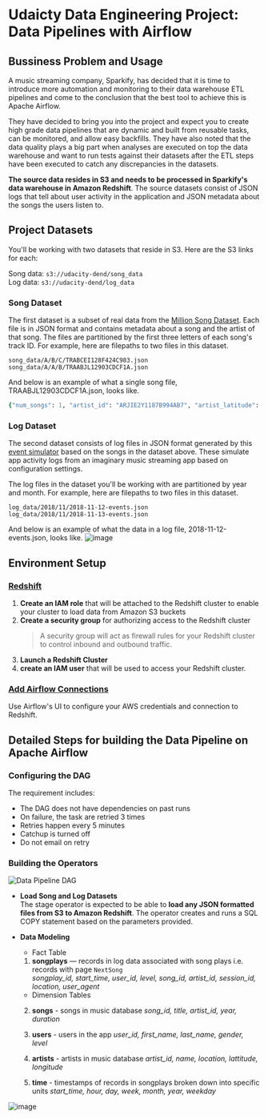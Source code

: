 # Udaicty Data Engineering Project: Data Pipelines with Airflow 
## Bussiness Problem and Usage
A music streaming company, Sparkify, has decided that it is time to introduce more automation and monitoring to their data warehouse ETL pipelines and come to the conclusion that the best tool to achieve this is Apache Airflow.

They have decided to bring you into the project and expect you to create high grade data pipelines that are dynamic and built from reusable tasks, can be monitored, and allow easy backfills. They have also noted that the data quality plays a big part when analyses are executed on top the data warehouse and want to run tests against their datasets after the ETL steps have been executed to catch any discrepancies in the datasets.

**The source data resides in S3 and needs to be processed in Sparkify's data warehouse in Amazon Redshift**. The source datasets consist of JSON logs that tell about user activity in the application and JSON metadata about the songs the users listen to.

## Project Datasets
You'll be working with two datasets that reside in S3. Here are the S3 links for each:


Song data: ```s3://udacity-dend/song_data```  
Log data: ```s3://udacity-dend/log_data```

### Song Dataset
The first dataset is a subset of real data from the [Million Song Dataset](https://labrosa.ee.columbia.edu/millionsong/). Each file is in JSON format and contains metadata about a song and the artist of that song. The files are partitioned by the first three letters of each song's track ID. For example, here are filepaths to two files in this dataset.

```
song_data/A/B/C/TRABCEI128F424C983.json
song_data/A/A/B/TRAABJL12903CDCF1A.json
``` 
And below is an example of what a single song file, TRAABJL12903CDCF1A.json, looks like.
```ruby
{"num_songs": 1, "artist_id": "ARJIE2Y1187B994AB7", "artist_latitude": null, "artist_longitude": null, "artist_location": "", "artist_name": "Line Renaud", "song_id": "SOUPIRU12A6D4FA1E1", "title": "Der Kleine Dompfaff", "duration": 152.92036, "year": 0}
```

### Log Dataset
The second dataset consists of log files in JSON format generated by this [event simulator](https://github.com/Interana/eventsim) based on the songs in the dataset above. These simulate app activity logs from an imaginary music streaming app based on configuration settings.

The log files in the dataset you'll be working with are partitioned by year and month. For example, here are filepaths to two files in this dataset.

```
log_data/2018/11/2018-11-12-events.json
log_data/2018/11/2018-11-13-events.json
```

And below is an example of what the data in a log file, 2018-11-12-events.json, looks like.
![image](https://user-images.githubusercontent.com/53353815/126509464-1685e4a4-419b-44bf-bfbe-d6b706a85d5f.png)

## Environment Setup
### [Redshift](create_redshift_cluster.ipynb)
1. **Create an IAM role** that will be attached to the Redshift cluster to enable your cluster to load data from Amazon S3 buckets
2. **Create a security group** for authorizing access to the Redshift cluster 
    > A security group will act as firewall rules for your Redshift cluster to control inbound and outbound traffic.
3. **Launch a Redshift Cluster**
4. **create an IAM user** that will be used to access your Redshift cluster.

### [Add Airflow Connections](airflow_connections_instruction.md)
Use Airflow's UI to configure your AWS credentials and connection to Redshift.  

## Detailed Steps for building the Data Pipeline on Apache Airflow
### Configuring the DAG
The requirement includes:
* The DAG does not have dependencies on past runs
* On failure, the task are retried 3 times
* Retries happen every 5 minutes
* Catchup is turned off
* Do not email on retry

### Building the Operators 
![Data Pipeline DAG](https://user-images.githubusercontent.com/53353815/125149732-45aac080-e100-11eb-8813-bf94257f9615.png)

* **Load Song and Log Datasets**  
The stage operator is expected to be able to **load any JSON formatted files from S3 to Amazon Redshift**. The operator creates and runs a SQL COPY statement based on the parameters provided. 
  
    
* **Data Modeling**  
  - Fact Table  
   1. **songplays** — records in log data associated with song plays i.e. records with page ```NextSong```  
    *songplay_id, start_time, user_id, level, song_id, artist_id, session_id, location, user_agent*  
  
  - Dimension Tables
   2. **songs** - songs in music database
    *song_id, title, artist_id, year, duration*
  
   3. **users** - users in the app
    *user_id, first_name, last_name, gender, level*

   4. **artists** - artists in music database
    *artist_id, name, location, lattitude, longitude*

   5. **time** - timestamps of records in songplays broken down into specific units
    *start_time, hour, day, week, month, year, weekday*

![image](https://user-images.githubusercontent.com/53353815/126517578-15371bfe-e73a-4247-860a-9505edd8e714.png)


